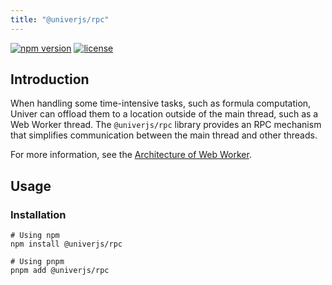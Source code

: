 ```yaml
---
title: "@univerjs/rpc"
---
```


[![npm version](https://img.shields.io/npm/v/@univerjs/rpc)](https://npmjs.org/package/@univerjs/rpc)
[![license](https://img.shields.io/npm/l/@univerjs/rpc)](https://img.shields.io/npm/l/@univerjs/rpc)

## Introduction

When handling some time-intensive tasks, such as formula computation, Univer can offload them to a location outside of the main thread, such as a Web Worker thread. The `@univerjs/rpc` library provides an RPC mechanism that simplifies communication between the main thread and other threads.

For more information, see the [Architecture of Web Worker](https://univer.ai/en-us/guides/architecture/web-worker/).

## Usage

### Installation

```shell
# Using npm
npm install @univerjs/rpc

# Using pnpm
pnpm add @univerjs/rpc
```
